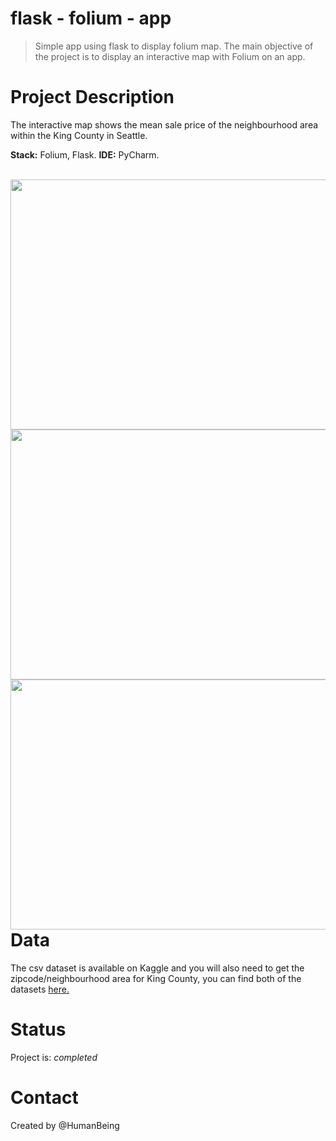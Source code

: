 # flask - folium - app
> Simple app using flask to display folium map. 
> The main objective of the project is to display an interactive map with Folium on an app. 

# Project Description
The interactive map shows the mean sale price of the neighbourhood area within the King County in Seattle. 

**Stack:** Folium, Flask.
**IDE:** PyCharm.

<br>
  <img src="master/images/main_app.png" align="left" height="400" width="600">
<img src="master/images/neighbourhood.png" align="left" height="400" width="600">
<img src="master/images/sale_price.png" align="left" height="400" width="600">
<br>


# Data
The csv dataset is available on Kaggle and you will also need to get the zipcode/neighbourhood area for King County, you can find both of the datasets [here.](https://github.com/NothinBetterToDo/Data-Visualization/tree/master/data)


# Status
Project is: _completed_


# Contact
Created by @HumanBeing
